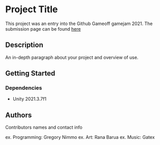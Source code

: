# Project Title

This project was an entry into the Github Gameoff gamejam 2021. The submission page can be found [here](https://itch.io/jam/game-off-2021/rate/1298300)

## Description

An in-depth paragraph about your project and overview of use.

## Getting Started

### Dependencies

* Unity 2021.3.7f1


## Authors

Contributors names and contact info

ex. Programming: Gregory Nimmo 
ex. Art: Rana Barua
ex. Music: Gatex